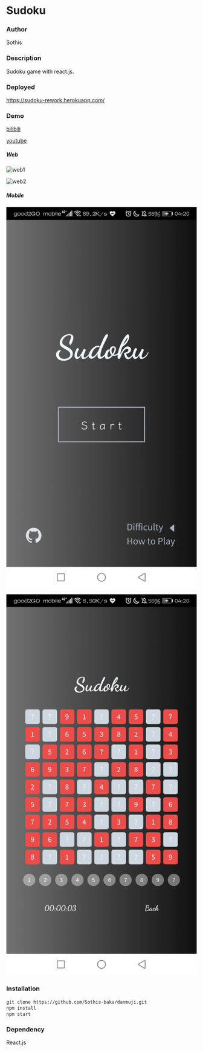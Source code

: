 # Sudoku

### Author

Sothis

### Description

Sudoku game with react.js.

### Deployed

https://sudoku-rework.herokuapp.com/

### Demo

[bilibili](https://www.bilibili.com/video/BV12f4y1P7Jq)

[youtube](https://youtu.be/uJ5xfBOzplY)

##### Web

![web1](https://raw.githubusercontent.com/Sothis-baka/sudoku/master/sources/web1.jpg)

![web2](https://raw.githubusercontent.com/Sothis-baka/sudoku/master/sources/web2.jpg)

##### Mobile

![mobile1](https://raw.githubusercontent.com/Sothis-baka/sudoku/master/sources/mobile1.jpg)

 ![mobile2](https://raw.githubusercontent.com/Sothis-baka/sudoku/master/sources/mobile2.jpg)

### Installation

```
git clone https://github.com/Sothis-baka/danmuji.git
npm install
npm start
```

### Dependency

React.js
